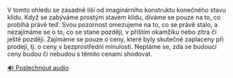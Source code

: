 
V tomto ohledu se zásadně liší od imaginárního konstruktu konečného stavu klidu. Když se zabýváme prostým stavem klidu, díváme se pouze na to, co probíhá právě teď. Svou pozornost omezujeme na to, co se právě stalo, a nezajímáme se o to, co se stane později, v příštím okamžiku nebo zítra či ještě později. Zajímáme se pouze o ceny, které byly skutečně zaplaceny při prodeji, tj. o ceny v bezprostřední minulosti. Neptáme se, zda se budoucí ceny budou či nebudou s těmito cenami shodovat.

[🔊 Poslechnout audio](/data/7-paragraphs/audio/chapter_48/para_004-V-tomto-ohledu-se-zsadn-li-od-imaginrnho-kon.mp3)
